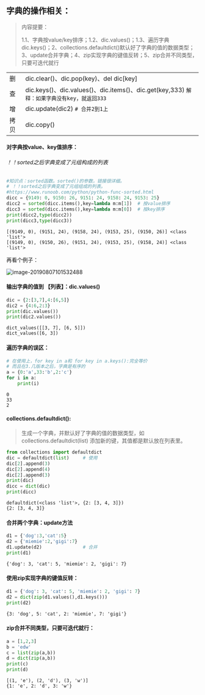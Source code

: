 ## 字典的操作相关：

> 内容提要：
>
> 1.1、字典按value/key排序；1.2、dic.values()；1.3、遍历字典dic.keys()；2、collections.defaultdict()默认好了字典的值的数据类型；3、update合并字典；4、zip实现字典的键值反转；5、zip合并不同类型，只要可迭代就行

|      |                                                              |
| ---- | ------------------------------------------------------------ |
| 删   | dic.clear()、dic.pop(key)、del dic[key]                      |
| 查   | dic.keys()、dic.values()、dic.items()、dic.get(key,333)  `解释：如果字典没有key，就返回333` |
| 增   | dic.update(dic2)   `# 合并2到1上`                            |
| 拷贝 | dic.copy()                                                   |



#### 对字典按value、key值排序：

###### ！！sorted之后字典变成了元组构成的列表

```Python
#知识点：sorted函数。sorted()的参数，链接很详细。
# ！！sorted之后字典变成了元组组成的列表。
#https://www.runoob.com/python/python-func-sorted.html
dicc = {9149: 0, 9150: 26, 9151: 24, 9158: 24, 9153: 25}
dicc2 = sorted(dicc.items(),key=lambda m:m[1])  # 按value排序
dicc3 = sorted(dicc.items(),key=lambda m:m[0])  # 按key排序
print(dicc2,type(dicc2))
print(dicc3,type(dicc3))
```

```
[(9149, 0), (9151, 24), (9158, 24), (9153, 25), (9150, 26)] <class 'list'>
[(9149, 0), (9150, 26), (9151, 24), (9153, 25), (9158, 24)] <class 'list'>
```

再看个例子：

![image-20190807101532488](/Users/mac/Library/Application%20Support/typora-user-images/image-20190807101532488.png)

#### 输出字典的值到 【列表】：dic.values()

```Python
dic = {2:[3,7],4:[6,5]}
dic2 = {4:6,2:3}
print(dic.values())
print(dic2.values())
```

```
dict_values([[3, 7], [6, 5]])
dict_values([6, 3])
```

#### 遍历字典的误区：

```Python
# 在使用上，for key in a和 for key in a.keys():完全等价
# 而且在3.几版本之后，字典是有序的
a = {0:'a',33:'b',2:'c'}
for i in a:
    print(i)
```

```
0
33
2
```

#### collections.defaultdict():

> 生成一个字典，并默认好了字典的值的数据类型，如collections.defaultdict(list)  添加新的键，其值都是默认放在列表里。

```python
from collections import defaultdict
dic = defaultdict(list)     # 使用
dic[2].append(3)
dic[2].append(4)
dic[2].append(3)
print(dic)
dicc = dict(dic)
print(dicc)
```

```
defaultdict(<class 'list'>, {2: [3, 4, 3]})
{2: [3, 4, 3]}
```

#### 合并两个字典：update方法

```python
d1 = {'dog':3,'cat':5}
d2 = {'miemie':2,'gigi':7}
d1.update(d2)               # 合并
print(d1)
```

```
{'dog': 3, 'cat': 5, 'miemie': 2, 'gigi': 7}
```

#### 使用zip实现字典的键值反转：

```Python
d1 = {'dog': 3, 'cat': 5, 'miemie': 2, 'gigi': 7}
d2 = dict(zip(d1.values(),d1.keys()))
print(d2)
```

```
{3: 'dog', 5: 'cat', 2: 'miemie', 7: 'gigi'}
```

#### zip合并不同类型，只要可迭代就行：

```python 
a = [1,2,3]
b = 'edw'
c = list(zip(a,b))
d = dict(zip(a,b))
print(c)
print(d)
```

```
[(1, 'e'), (2, 'd'), (3, 'w')]
{1: 'e', 2: 'd', 3: 'w'}
```

